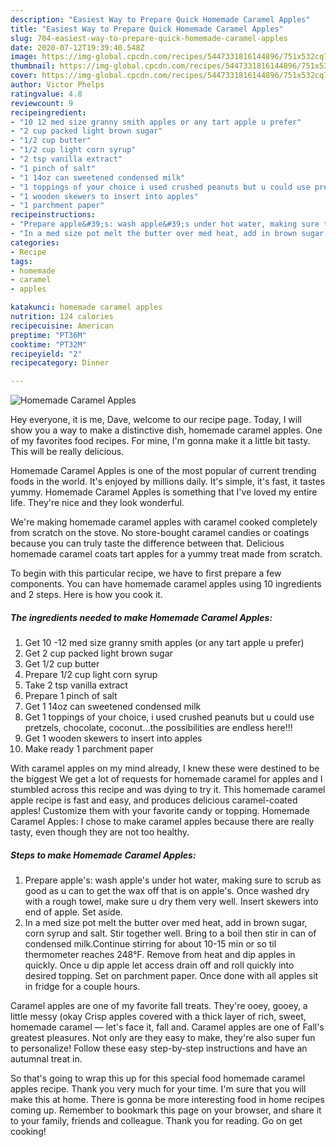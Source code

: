 ```yaml
---
description: "Easiest Way to Prepare Quick Homemade Caramel Apples"
title: "Easiest Way to Prepare Quick Homemade Caramel Apples"
slug: 704-easiest-way-to-prepare-quick-homemade-caramel-apples
date: 2020-07-12T19:39:40.548Z
image: https://img-global.cpcdn.com/recipes/5447331816144896/751x532cq70/homemade-caramel-apples-recipe-main-photo.jpg
thumbnail: https://img-global.cpcdn.com/recipes/5447331816144896/751x532cq70/homemade-caramel-apples-recipe-main-photo.jpg
cover: https://img-global.cpcdn.com/recipes/5447331816144896/751x532cq70/homemade-caramel-apples-recipe-main-photo.jpg
author: Victor Phelps
ratingvalue: 4.8
reviewcount: 9
recipeingredient:
- "10 12 med size granny smith apples or any tart apple u prefer"
- "2 cup packed light brown sugar"
- "1/2 cup butter"
- "1/2 cup light corn syrup"
- "2 tsp vanilla extract"
- "1 pinch of salt"
- "1 14oz can sweetened condensed milk"
- "1 toppings of your choice i used crushed peanuts but u could use pretzels chocolate coconutthe possibilities are endless here"
- "1 wooden skewers to insert into apples"
- "1 parchment paper"
recipeinstructions:
- "Prepare apple&#39;s: wash apple&#39;s under hot water, making sure to scrub as good as u can to get the wax off that is on apple&#39;s. Once washed dry with a rough towel, make sure u dry them very well. Insert skewers into end of apple. Set aside."
- "In a med size pot melt the butter over med heat, add in brown sugar, corn syrup and salt. Stir together well. Bring to a boil then stir in can of condensed milk.Continue stirring for about 10-15 min or so til thermometer reaches 248°F. Remove from heat and dip apples in quickly. Once u dip apple let access drain off and roll quickly into desired topping. Set on parchment paper. Once done with all apples sit in fridge for a couple hours."
categories:
- Recipe
tags:
- homemade
- caramel
- apples

katakunci: homemade caramel apples 
nutrition: 124 calories
recipecuisine: American
preptime: "PT36M"
cooktime: "PT32M"
recipeyield: "2"
recipecategory: Dinner

---
```



![Homemade Caramel Apples](https://img-global.cpcdn.com/recipes/5447331816144896/751x532cq70/homemade-caramel-apples-recipe-main-photo.jpg)

Hey everyone, it is me, Dave, welcome to our recipe page. Today, I will show you a way to make a distinctive dish, homemade caramel apples. One of my favorites food recipes. For mine, I'm gonna make it a little bit tasty. This will be really delicious.

Homemade Caramel Apples is one of the most popular of current trending foods in the world. It's enjoyed by millions daily. It's simple, it's fast, it tastes yummy. Homemade Caramel Apples is something that I've loved my entire life. They're nice and they look wonderful.

We&#39;re making homemade caramel apples with caramel cooked completely from scratch on the stove. No store-bought caramel candies or coatings because you can truly taste the difference between that. Delicious homemade caramel coats tart apples for a yummy treat made from scratch.


To begin with this particular recipe, we have to first prepare a few components. You can have homemade caramel apples using 10 ingredients and 2 steps. Here is how you cook it.

<!--inarticleads1-->

##### The ingredients needed to make Homemade Caramel Apples:

1. Get 10 -12 med size granny smith apples (or any tart apple u prefer)
1. Get 2 cup packed light brown sugar
1. Get 1/2 cup butter
1. Prepare 1/2 cup light corn syrup
1. Take 2 tsp vanilla extract
1. Prepare 1 pinch of salt
1. Get 1 14oz can sweetened condensed milk
1. Get 1 toppings of your choice, i used crushed peanuts but u could use pretzels, chocolate, coconut...the possibilities are endless here!!!
1. Get 1 wooden skewers to insert into apples
1. Make ready 1 parchment paper


With caramel apples on my mind already, I knew these were destined to be the biggest We get a lot of requests for homemade caramel for apples and I stumbled across this recipe and was dying to try it. This homemade caramel apple recipe is fast and easy, and produces delicious caramel-coated apples! Customize them with your favorite candy or topping. Homemade Caramel Apples: I chose to make caramel apples because there are really tasty, even though they are not too healthy. 

<!--inarticleads2-->

##### Steps to make Homemade Caramel Apples:

1. Prepare apple&#39;s: wash apple&#39;s under hot water, making sure to scrub as good as u can to get the wax off that is on apple&#39;s. Once washed dry with a rough towel, make sure u dry them very well. Insert skewers into end of apple. Set aside.
1. In a med size pot melt the butter over med heat, add in brown sugar, corn syrup and salt. Stir together well. Bring to a boil then stir in can of condensed milk.Continue stirring for about 10-15 min or so til thermometer reaches 248°F. Remove from heat and dip apples in quickly. Once u dip apple let access drain off and roll quickly into desired topping. Set on parchment paper. Once done with all apples sit in fridge for a couple hours.


Caramel apples are one of my favorite fall treats. They&#39;re ooey, gooey, a little messy (okay Crisp apples covered with a thick layer of rich, sweet, homemade caramel — let&#39;s face it, fall and. Caramel apples are one of Fall&#39;s greatest pleasures. Not only are they easy to make, they&#39;re also super fun to personalize! Follow these easy step-by-step instructions and have an autumnal treat in. 

So that's going to wrap this up for this special food homemade caramel apples recipe. Thank you very much for your time. I'm sure that you will make this at home. There is gonna be more interesting food in home recipes coming up. Remember to bookmark this page on your browser, and share it to your family, friends and colleague. Thank you for reading. Go on get cooking!
